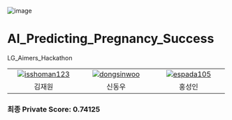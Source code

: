 ![image](https://github.com/user-attachments/assets/c8ca6eea-3b0b-4d16-8435-5b103edd72d4)

# AI_Predicting_Pregnancy_Success
LG_Aimers_Hackathon
<table>
  <tr align="center">
    <td width="150px">
      <a href="https://github.com/isshoman123" target="_blank">
        <img src="https://avatars.githubusercontent.com/isshoman123" alt="isshoman123" />
      </a>
    </td>
    <td width="150px">
      <a href="https://github.com/dongsinwoo" target="_blank">
        <img src="https://avatars.githubusercontent.com/dongsinwoo" alt="dongsinwoo" />
      </a>
    </td>
    <td width="150px">
      <a href="https://github.com/espada105" target="_blank">
        <img src="https://avatars.githubusercontent.com/espada105" alt="espada105" />
      </a>
    </td>
  </tr>

  <tr align="center">
    <td>
      김재원
    </td>
    <td>
      신동우
    </td>
      <td>
      홍성인
    </td>
  </tr>

</table>

### 최종 Private Score: 0.74125



